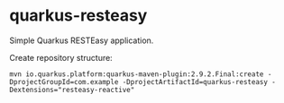 # quarkus-resteasy

Simple Quarkus RESTEasy application.

Create repository structure:

```
mvn io.quarkus.platform:quarkus-maven-plugin:2.9.2.Final:create -DprojectGroupId=com.example -DprojectArtifactId=quarkus-resteasy -Dextensions="resteasy-reactive"
```
